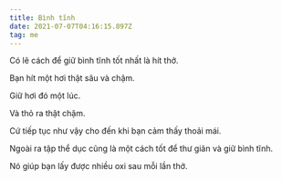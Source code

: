 ```yaml
---
title: Bình tĩnh
date: 2021-07-07T04:16:15.897Z
tag: me
---
```

Có lẽ cách để giữ bình tĩnh tốt nhất là hít thở.

Bạn hít một hơi thật sâu và chậm.

Giữ hơi đó một lúc.

Và thỏ ra thật chậm.

Cứ tiếp tục như vậy cho đến khi bạn cảm thấy thoải mái.

Ngoài ra tập thể dục cũng là một cách tốt để thư giãn và giữ bình tĩnh.

Nó giúp bạn lấy được nhiều oxi sau mỗi lần thở.